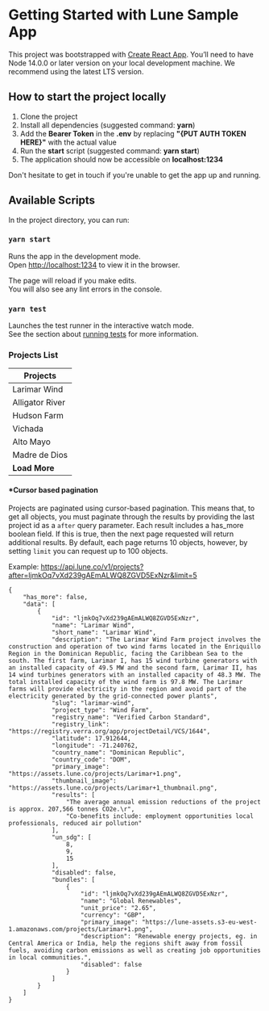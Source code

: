 # Getting Started with Lune Sample App

This project was bootstrapped with [Create React App](https://github.com/facebook/create-react-app). 
You’ll need to have Node 14.0.0 or later version on your local development machine. We recommend using the latest LTS version.

## How to start the project locally

1. Clone the project
2. Install all dependencies (suggested command: **yarn**)
3. Add the **Bearer Token** in the **.env** by replacing **"{PUT AUTH TOKEN HERE}"** with the actual value
4. Run the **start** script (suggested command: **yarn start**)
5. The application should now be accessible on **localhost:1234**

Don't hesitate to get in touch if you're unable to get the app up and running.

## Available Scripts

In the project directory, you can run:

### `yarn start`

Runs the app in the development mode.\
Open [http://localhost:1234](http://localhost:1234) to view it in the browser.

The page will reload if you make edits.\
You will also see any lint errors in the console.

### `yarn test`

Launches the test runner in the interactive watch mode.\
See the section about [running tests](https://facebook.github.io/create-react-app/docs/running-tests) for more information.

### Projects List

| Projects |
|-----------------|
| Larimar Wind    |
| Alligator River |
| Hudson Farm     |
| Vichada         |
| Alto Mayo       |
| Madre de Dios   |
| **Load More** |

#### *Cursor based pagination
Projects are paginated using cursor-based pagination. This means that, to get all objects, you must paginate through the results by providing the last project id as a `after` query parameter.
Each result includes a has_more boolean field. If this is true, then the next page requested will return additional results.
By default, each page returns 10 objects, however, by setting `limit` you can request up to 100 objects.

Example: https://api.lune.co/v1/projects?after=ljmkOq7vXd239gAEmALWQ8ZGVD5ExNzr&limit=5

```
{
    "has_more": false,
    "data": [
        {
            "id": "ljmkOq7vXd239gAEmALWQ8ZGVD5ExNzr",
            "name": "Larimar Wind",
            "short_name": "Larimar Wind",
            "description": "The Larimar Wind Farm project involves the construction and operation of two wind farms located in the Enriquillo Region in the Dominican Republic, facing the Caribbean Sea to the south. The first farm, Larimar I, has 15 wind turbine generators with an installed capacity of 49.5 MW and the second farm, Larimar II, has 14 wind turbines generators with an installed capacity of 48.3 MW. The total installed capacity of the wind farm is 97.8 MW. The Larimar farms will provide electricity in the region and avoid part of the electricity generated by the grid-connected power plants",
            "slug": "larimar-wind",
            "project_type": "Wind Farm",
            "registry_name": "Verified Carbon Standard",
            "registry_link": "https://registry.verra.org/app/projectDetail/VCS/1644",
            "latitude": 17.912644,
            "longitude": -71.240762,
            "country_name": "Dominican Republic",
            "country_code": "DOM",
            "primary_image": "https://assets.lune.co/projects/Larimar+1.png",
            "thumbnail_image": "https://assets.lune.co/projects/Larimar+1_thumbnail.png",
            "results": [
                "The average annual emission reductions of the project is approx. 207,566 tonnes CO2e.\r",
                "Co-benefits include: employment opportunities local professionals, reduced air pollution"
            ],
            "un_sdg": [
                8,
                9,
                15
            ],
            "disabled": false,
            "bundles": [
                {
                    "id": "ljmkOq7vXd239gAEmALWQ8ZGVD5ExNzr",
                    "name": "Global Renewables",
                    "unit_price": "2.65",
                    "currency": "GBP",
                    "primary_image": "https://lune-assets.s3-eu-west-1.amazonaws.com/projects/Larimar+1.png",
                    "description": "Renewable energy projects, eg. in Central America or India, help the regions shift away from fossil fuels, avoiding carbon emissions as well as creating job opportunities in local communities.",
                    "disabled": false
                }
            ]
        }
    ]
}
```

